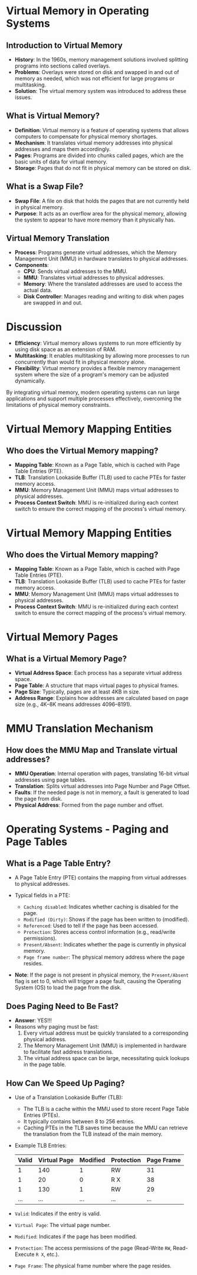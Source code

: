 # Virtual Memory in Operating Systems

## Introduction to Virtual Memory

- **History**: In the 1960s, memory management solutions involved splitting programs into sections called overlays.
- **Problems**: Overlays were stored on disk and swapped in and out of memory as needed, which was not efficient for large programs or multitasking.
- **Solution**: The virtual memory system was introduced to address these issues.

## What is Virtual Memory?

- **Definition**: Virtual memory is a feature of operating systems that allows computers to compensate for physical memory shortages.
- **Mechanism**: It translates virtual memory addresses into physical addresses and maps them accordingly.
- **Pages**: Programs are divided into chunks called pages, which are the basic units of data for virtual memory.
- **Storage**: Pages that do not fit in physical memory can be stored on disk.

## What is a Swap File?

- **Swap File**: A file on disk that holds the pages that are not currently held in physical memory.
- **Purpose**: It acts as an overflow area for the physical memory, allowing the system to appear to have more memory than it physically has.

## Virtual Memory Translation

- **Process**: Programs generate virtual addresses, which the Memory Management Unit (MMU) in hardware translates to physical addresses.
- **Components**:
  - **CPU**: Sends virtual addresses to the MMU.
  - **MMU**: Translates virtual addresses to physical addresses.
  - **Memory**: Where the translated addresses are used to access the actual data.
  - **Disk Controller**: Manages reading and writing to disk when pages are swapped in and out.

# Discussion

- **Efficiency**: Virtual memory allows systems to run more efficiently by using disk space as an extension of RAM.
- **Multitasking**: It enables multitasking by allowing more processes to run concurrently than would fit in physical memory alone.
- **Flexibility**: Virtual memory provides a flexible memory management system where the size of a program's memory can be adjusted dynamically.

By integrating virtual memory, modern operating systems can run large applications and support multiple processes effectively, overcoming the limitations of physical memory constraints.

# Virtual Memory Mapping Entities

## Who does the Virtual Memory mapping?

- **Mapping Table**: Known as a Page Table, which is cached with Page Table Entries (PTE).
- **TLB**: Translation Lookaside Buffer (TLB) used to cache PTEs for faster memory access.
- **MMU**: Memory Management Unit (MMU) maps virtual addresses to physical addresses.
- **Process Context Switch**: MMU is re-initialized during each context switch to ensure the correct mapping of the process's virtual memory.


# Virtual Memory Mapping Entities

## Who does the Virtual Memory mapping?

- **Mapping Table**: Known as a Page Table, which is cached with Page Table Entries (PTE).
- **TLB**: Translation Lookaside Buffer (TLB) used to cache PTEs for faster memory access.
- **MMU**: Memory Management Unit (MMU) maps virtual addresses to physical addresses.
- **Process Context Switch**: MMU is re-initialized during each context switch to ensure the correct mapping of the process's virtual memory.

# Virtual Memory Pages

## What is a Virtual Memory Page?

- **Virtual Address Space**: Each process has a separate virtual address space.
- **Page Table**: A structure that maps virtual pages to physical frames.
- **Page Size**: Typically, pages are at least 4KB in size.
- **Address Range**: Explains how addresses are calculated based on page size (e.g., 4K–8K means addresses 4096–8191).


# MMU Translation Mechanism

## How does the MMU Map and Translate virtual addresses?

- **MMU Operation**: Internal operation with pages, translating 16-bit virtual addresses using page tables.
- **Translation**: Splits virtual addresses into Page Number and Page Offset.
- **Faults**: If the needed page is not in memory, a fault is generated to load the page from disk.
- **Physical Address**: Formed from the page number and offset.

# Operating Systems - Paging and Page Tables

## What is a Page Table Entry?

- A Page Table Entry (PTE) contains the mapping from virtual addresses to physical addresses.
- Typical fields in a PTE:
  - `Caching disabled`: Indicates whether caching is disabled for the page.
  - `Modified (Dirty)`: Shows if the page has been written to (modified).
  - `Referenced`: Used to tell if the page has been accessed.
  - `Protection`: Stores access control information (e.g., read/write permissions).
  - `Present/Absent`: Indicates whether the page is currently in physical memory.
  - `Page frame number`: The physical memory address where the page resides.

- **Note**: If the page is not present in physical memory, the `Present/Absent` flag is set to 0, which will trigger a page fault, causing the Operating System (OS) to load the page from the disk.

## Does Paging Need to Be Fast?

- **Answer**: YES!!!
- Reasons why paging must be fast:
  1. Every virtual address must be quickly translated to a corresponding physical address.
  2. The Memory Management Unit (MMU) is implemented in hardware to facilitate fast address translations.
  3. The virtual address space can be large, necessitating quick lookups in the page table.

## How Can We Speed Up Paging?

- Use of a Translation Lookaside Buffer (TLB):
  - The TLB is a cache within the MMU used to store recent Page Table Entries (PTEs).
  - It typically contains between 8 to 256 entries.
  - Caching PTEs in the TLB saves time because the MMU can retrieve the translation from the TLB instead of the main memory.

- Example TLB Entries:

  | Valid | Virtual Page | Modified | Protection | Page Frame |
  |-------|--------------|----------|------------|------------|
  | 1     | 140          | 1        | RW         | 31         |
  | 1     | 20           | 0        | R X        | 38         |
  | 1     | 130          | 1        | RW         | 29         |
  | ...   | ...          | ...      | ...        | ...        |

- `Valid`: Indicates if the entry is valid.
- `Virtual Page`: The virtual page number.
- `Modified`: Indicates if the page has been modified.
- `Protection`: The access permissions of the page (Read-Write `RW`, Read-Execute `R X`, etc.).
- `Page Frame`: The physical frame number where the page resides.
